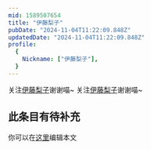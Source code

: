 ```yaml
---
mid: 1589507654
title: "伊藤梨子"
pubDate: "2024-11-04T11:22:09.848Z"
updatedDate: "2024-11-04T11:22:09.848Z"
profile:
  {
    Nickname: ["伊藤梨子"],
  }
---
```


关注[伊藤梨子](https://space.bilibili.com/1589507654)谢谢喵~ 关注[伊藤梨子](https://space.bilibili.com/1589507654)谢谢喵~

## 此条目有待补充
你可以在[这里](https://github.com/Yuhanawa/VTuber.ICU-Content/edit/master/v/伊藤梨子/index.md)编辑本文
